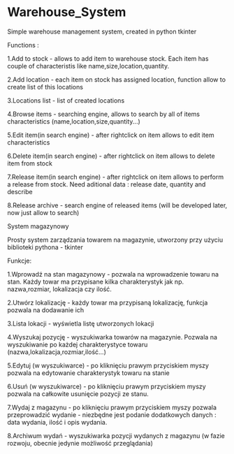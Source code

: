 # Warehouse_System
Simple warehouse management system, created in python tkinter


Functions : 

1.Add to stock - allows to add item to warehouse stock. Each item has couple of characteristis like name,size,location,quantity.

2.Add location - each item on stock has assigned location, function allow to create list of this locations

3.Locations list - list of created locations

4.Browse items - searching engine, allows to search by all of items characteristics (name,location,size,quantity...)

5.Edit item(in search engine) - after rightclick on item allows to edit item characteristics

6.Delete item(in search engine) - after rightclick on item allows to delete item from stock

7.Release item(in search engine) - after rightclick on item allows to perform a release from stock. Need aditional data : release date, quantity and describe

8.Release archive - search engine of released items (will be developed later, now just allow to search)




System magazynowy

Prosty system zarządzania towarem na magazynie, utworzony przy użyciu biblioteki pythona - tkinter

Funkcje:

1.Wprowadź na stan magazynowy - pozwala na wprowadzenie towaru na stan. Każdy towar ma przypisane kilka charakterystyk jak np. nazwa,rozmiar, lokalizacja czy ilość.

2.Utwórz lokalizację - każdy towar ma przypisaną lokalizację, funkcja pozwala na dodawanie ich

3.Lista lokacji - wyświetla listę utworzonych lokacji

4.Wyszukaj pozycję - wyszukiwarka towarów na magazynie. Pozwala na wyszukiwanie po każdej charakterystyce towaru (nazwa,lokalizacja,rozmiar,ilość...)

5.Edytuj (w wyszukiwarce) - po kliknięciu prawym przyciskiem myszy pozwala na edytowanie charakterystyk towaru na stanie

6.Usuń (w wyszukiwarce) - po kliknięciu prawym przyciskiem myszy pozwala na całkowite usunięcie pozycji ze stanu.

7.Wydaj z magazynu - po kliknięciu prawym przyciskiem myszy pozwala przeprowadzić wydanie - niezbędne jest podanie dodatkowych danych : data wydania, ilość i opis wydania.

8.Archiwum wydań - wyszukiwarka pozycji wydanych z magazynu (w fazie rozwoju, obecnie jedynie możliwość przeglądania)


